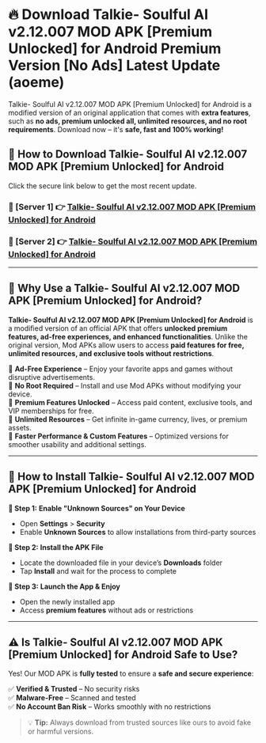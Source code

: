 # 🔥 Download Talkie- Soulful AI v2.12.007 MOD APK [Premium Unlocked] for Android Premium Version [No Ads] Latest Update (aoeme) 

Talkie- Soulful AI v2.12.007 MOD APK [Premium Unlocked] for Android is a modified version of an original application that comes with **extra features**, such as **no ads, premium unlocked all, unlimited resources, and no root requirements**. Download now – it's **safe, fast and 100% working!**

## **📱 How to Download Talkie- Soulful AI v2.12.007 MOD APK [Premium Unlocked] for Android**  

Click the secure link below to get the most recent update.  

 ### **📌 [Server 1] 👉** [Talkie- Soulful AI v2.12.007 MOD APK [Premium Unlocked] for Android](https://apkcomod.com?title=Talkie-_Soulful_AI_v2.12.007_MOD_APK_[Premium_Unlocked]_for_Android)

 ### **📌 [Server 2] 👉** [Talkie- Soulful AI v2.12.007 MOD APK [Premium Unlocked] for Android](https://apkcomod.com?title=Talkie-_Soulful_AI_v2.12.007_MOD_APK_[Premium_Unlocked]_for_Android)

---

## **🤖 Why Use a Talkie- Soulful AI v2.12.007 MOD APK [Premium Unlocked] for Android?**  

**Talkie- Soulful AI v2.12.007 MOD APK [Premium Unlocked] for Android** is a modified version of an official APK that offers **unlocked premium features, ad-free experiences, and enhanced functionalities**. Unlike the original version, Mod APKs allow users to access **paid features for free, unlimited resources, and exclusive tools without restrictions**.

🔽 **Ad-Free Experience** – Enjoy your favorite apps and games without disruptive advertisements.  
🔽 **No Root Required** – Install and use Mod APKs without modifying your device.  
🔽 **Premium Features Unlocked** – Access paid content, exclusive tools, and VIP memberships for free.  
🔽 **Unlimited Resources** – Get infinite in-game currency, lives, or premium assets.  
🔽 **Faster Performance & Custom Features** – Optimized versions for smoother usability and additional settings.  

---

## **🚀 How to Install Talkie- Soulful AI v2.12.007 MOD APK [Premium Unlocked] for Android**  

**🔹 Step 1:** **Enable "Unknown Sources" on Your Device**  
- Open **Settings** > **Security**  
- Enable **Unknown Sources** to allow installations from third-party sources  

**🔹 Step 2:** **Install the APK File**  
- Locate the downloaded file in your device’s **Downloads** folder  
- Tap **Install** and wait for the process to complete  

**🔹 Step 3:** **Launch the App & Enjoy**  
- Open the newly installed app  
- Access **premium features** without ads or restrictions  

---

## **⚠️ Is Talkie- Soulful AI v2.12.007 MOD APK [Premium Unlocked] for Android Safe to Use?**  

Yes! Our MOD APK is **fully tested** to ensure a **safe and secure experience**:

✅ **Verified & Trusted** – No security risks  
✅ **Malware-Free** – Scanned and tested  
✅ **No Account Ban Risk** – Works smoothly with no restrictions  

> 💡 **Tip:** Always download from trusted sources like ours to avoid fake or harmful versions.